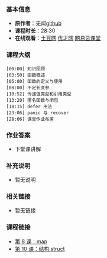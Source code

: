 <!--
author: Vincent Tian
head: https://avatars1.githubusercontent.com/u/2946214?v=3&s=400
date: 2016-02-09
title: 第 9 课：函数 function
tags: go语言,programing
category: go编程基础
summary: 《Go编程基础》是一套针对 Google 出品的 Go 语言的视频语音教程，主要面向新手级别的学习者。
-->

### 基本信息

- **原作者**：无闻[github](https://github.com/Unknwon)
- **课程时长**：28:30
- **在线观看**：[土豆网](http://www.tudou.com/programs/view/VUddz1lDClg/) [优才网](http://www.ucai.cn/course/chapter/69/3210/4627) [网易云课堂](http://study.163.com/course/courseLearn.htm?courseId=306002#/learn/video?lessonId=421020&courseId=306002)

### 课程大纲

	[00:00] 知识回顾
	[03:50] 函数概述
	[05:00] 函数的定义与使用
	[08:00] 不定长变参
	[10:52] 传递值类型和引用类型
	[13:20] 匿名函数与闭包
	[18:15] defer 用法
	[23:06] panic 与 recover
	[28:06] 课堂作业布置
	
### 作业答案

- 下堂课讲解

### 补充说明

- 暂无说明

### 相关链接

- 暂无链接

### 课程链接

- [第 8 课：map](lecture8.html)
- [第 10 课：结构 struct](lecture10.html)